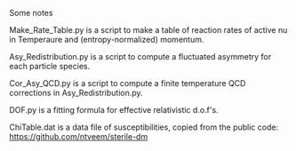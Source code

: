 Some notes

Make_Rate_Table.py is a script to make a table of reaction rates of active nu in Temperaure and (entropy-normalized) momentum.

Asy_Redistribution.py is a script to compute a fluctuated asymmetry for each particle species. 

Cor_Asy_QCD.py is a script to compute a finite temperature QCD corrections in Asy_Redistribution.py.

DOF.py is a fitting formula for effective relativistic d.o.f's.

ChiTable.dat is a data file of susceptibilities, copied from the public code: https://github.com/ntveem/sterile-dm
